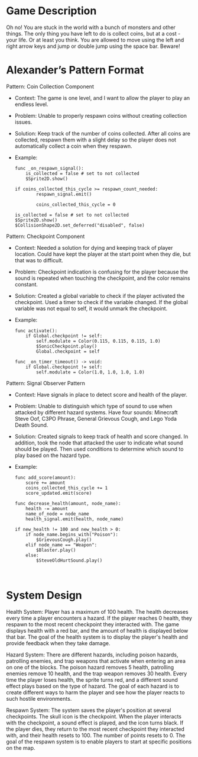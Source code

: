 # Game Description
Oh no! You are stuck in the world with a bunch of monsters and other things. The only thing you have left to do is collect coins, but at a cost - your life. Or at least you think. You are allowed to move using the left and right arrow keys and jump or double jump using the space bar. Beware!

# Alexander’s Pattern Format

Pattern: Coin Collection Component
-	Context: The game is one level, and I want to allow the player to play an endless level.
-	Problem: Unable to properly respawn coins without creating collection issues.
-	Solution: Keep track of the number of coins collected. After all coins are collected, respawn them with a slight delay so the player does not automatically collect a coin when they respawn. 
-	Example:

		func _on_respawn_signal():
			is_collected = false # set to not collected
			$Sprite2D.show()
			
		if coins_collected_this_cycle >= respawn_count_needed:
				respawn_signal.emit()
				
				coins_collected_this_cycle = 0	
		
		is_collected = false # set to not collected
		$Sprite2D.show()
		$CollisionShape2D.set_deferred("disabled", false) 

Pattern: Checkpoint Component
-	Context: Needed a solution for dying and keeping track of player location. Could have kept the player at the start point when they die, but that was to difficult.
-	Problem: Checkpoint indication is confusing for the player because the sound is repeated when touching the checkpoint, and the color remains constant.
-	Solution: Created a global variable to check if the player activated the checkpoint. Used a timer to check if the variable changed. If the global variable was not equal to self, it would unmark the checkpoint.
-	Example:

		func activate():
			if Global.checkpoint != self:
				self.modulate = Color(0.115, 0.115, 0.115, 1.0)
				$SonicCheckpoint.play()
				Global.checkpoint = self

		func _on_timer_timeout() -> void:
			if Global.checkpoint != self: 
				self.modulate = Color(1.0, 1.0, 1.0, 1.0)

Pattern: Signal Observer Pattern
-	Context: Have signals in place to detect score and health of the player.
-	Problem: Unable to distinguish which type of sound to use when attacked by different hazard systems. Have four sounds: Minecraft Steve Oof, C3PO Phrase, General Grievous Cough, and Lego Yoda Death Sound.
-	Solution: Created signals to keep track of health and score changed. In addition, took the node that attacked the user to indicate what sound should be played. Then used conditions to determine which sound to play based on the hazard type. 
-	Example:

		func add_score(amount):
			score += amount
			coins_collected_this_cycle += 1
			score_updated.emit(score)

		func decrease_health(amount, node_name):
			health -= amount
			name_of_node = node_name
			health_signal.emit(health, node_name)

		if new_health != 100 and new_health > 0: 
			if node_name.begins_with("Poison"):
				$GrievousCough.play()
			elif node_name == "Weapon":
				$Blaster.play()
			else:
				$SteveOldHurtSound.play()
 
# System Design

Health System: Player has a maximum of 100 health. The health decreases every time a player encounters a hazard. If the player reaches 0 health, they respawn to the most recent checkpoint they interacted with. The game displays health with a red bar, and the amount of health is displayed below that bar. The goal of the health system is to display the player's health and provide feedback when they take damage.

Hazard System: There are different hazards, including poison hazards, patrolling enemies, and trap weapons that activate when entering an area on one of the blocks. The poison hazard removes 5 health, patrolling enemies remove 10 health, and the trap weapon removes 30 health. Every time the player loses health, the sprite turns red, and a different sound effect plays based on the type of hazard. The goal of each hazard is to create different ways to harm the player and see how the player reacts to such hostile environments.

Respawn System: The system saves the player's position at several checkpoints. The skull icon is the checkpoint. When the player interacts with the checkpoint, a sound effect is played, and the icon turns black. If the player dies, they return to the most recent checkpoint they interacted with, and their health resets to 100. The number of points resets to 0. The goal of the respawn system is to enable players to start at specific positions on the map.
